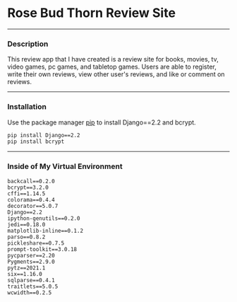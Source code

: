# Rose Bud Thorn Review Site 
***
### Description
This review app that I have created is a review site for books, movies, tv, video games, pc games, and tabletop games. Users are able to register, write their own
reviews, view other user's reviews, and like or comment on reviews. 
***
### Installation

Use the package manager [pip](https://pip.pypa.io/en/stable/) to install Django==2.2 and bcrypt.

```bash
pip install Django==2.2 
pip install bcrypt
```
***
### Inside of My Virtual Environment 
    backcall==0.2.0
    bcrypt==3.2.0
    cffi==1.14.5
    colorama==0.4.4
    decorator==5.0.7
    Django==2.2
    ipython-genutils==0.2.0
    jedi==0.18.0
    matplotlib-inline==0.1.2
    parso==0.8.2
    pickleshare==0.7.5
    prompt-toolkit==3.0.18
    pycparser==2.20
    Pygments==2.9.0
    pytz==2021.1
    six==1.16.0
    sqlparse==0.4.1
    traitlets==5.0.5
    wcwidth==0.2.5
